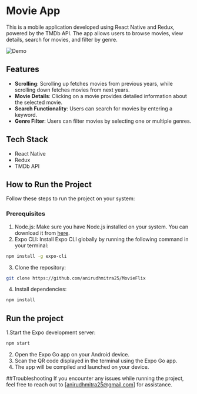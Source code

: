 # Movie App

This is a mobile application developed using React Native and Redux, powered by the TMDb API. The app allows users to browse movies, view details, search for movies, and filter by genre.

![Demo](assets/demo.gif)

## Features

- **Scrolling**: Scrolling up fetches movies from previous years, while scrolling down fetches movies from next years.
- **Movie Details**: Clicking on a movie provides detailed information about the selected movie.
- **Search Functionality**: Users can search for movies by entering a keyword.
- **Genre Filter**: Users can filter movies by selecting one or multiple genres.

## Tech Stack

- React Native
- Redux
- TMDb API

## How to Run the Project

Follow these steps to run the project on your system:

### Prerequisites

1. Node.js: Make sure you have Node.js installed on your system. You can download it from [here](https://nodejs.org/).
2. Expo CLI: Install Expo CLI globally by running the following command in your terminal:
```bash
npm install -g expo-cli
```
3. Clone the repository:
```bash 
git clone https://github.com/anirudhmitra25/MovieFlix
```
4. Install dependencies:
```bash
npm install
```
## Run the project

1.Start the Expo development server:
```bash 
npm start
```
2. Open the Expo Go app on your Android device.
3. Scan the QR code displayed in the terminal using the Expo Go app.
4. The app will be compiled and launched on your device.

##Troubleshooting
If you encounter any issues while running the project, feel free to reach out to [anirudhmitra25@gmail.com] for assistance.
